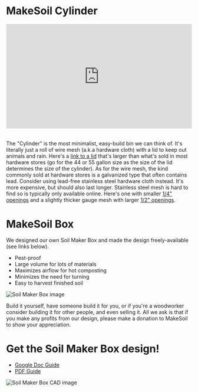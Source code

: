 # MakeSoil Cylinder

<div style="overflow:hidden;padding-bottom:56.25%;position:relative;height:0;">
<iframe style="left:0;top:0;height:100%;width:100%;position:absolute;" width="560" height="315" src="https://www.youtube.com/embed/0iw7Qjg0r6M?rel=0&modestbranding=1" frameborder="0" allow="accelerometer; autoplay; encrypted-media; gyroscope; picture-in-picture" allowfullscreen></iframe>
</div>

<div className="lid-container" style="margin-top:2rem;display:flex;gap:1rem;">
  <div>
    The "Cylinder" is the most minimalist, easy-build bin we can think of. It's literally just a roll of wire mesh (a.k.a hardware cloth) with a lid to keep out animals and rain. Here's a <a href="https://www.amazon.com/Rubbermaid-Commercial-Products-FG264560WHT-Heavy-Duty/dp/B00RD9H5T0/ref=sr_1_1?&_encoding=UTF8&tag=makesoil0f-20&linkCode=ur2&linkId=bba7675e003b91b6823284ba89f1e470&camp=1789&creative=9325" target="_blank"> link to a lid</a> that's larger than what's sold in most hardware stores (go for the 44 or 55 gallon size as the size of the lid determines the size of the cylinder). As for the wire mesh, the kind commonly sold at hardware stores is a galvanized type that often contains lead. Consider using lead-free stainless steel hardware cloth instead. It's more expensive, but should also last longer. Stainless steel mesh is hard to find so is typically only available online. Here's one with smaller <a href="https://www.amazon.com/Stainless-Welded-Mesh-23-inches-Hardware/dp/B0BB9TKJ2L?&_encoding=UTF8&tag=makesoil0f-20&linkCode=ur2&linkId=acf6a326e0c178b3bbb4a905049d4b9d&camp=1789&creative=9325" target="_blank"> 1/4" openings</a> and a slightly thicker gauge mesh with larger <a href="https://www.amazon.com/VARWANEO-Stainless-Welded-inches-Hardware/dp/B08T865Y7H?&_encoding=UTF8&tag=makesoil0f-20&linkCode=ur2&linkId=26da55aec50ea7c6f16bbd93d9b5d753&camp=1789&creative=9325" target="_blank"> 1/2" openings</a>.
  </div>
</div>



# MakeSoil Box

We designed our own Soil Maker Box and  made the design freely-available (see links below).

- Pest-proof
- Large volume for lots of materials
- Maximizes airflow for hot composting
- Minimizes the need for turning
- Easy to harvest finished soil

![Soil Maker Box image](https://raw.githubusercontent.com/MakeSoil/public-pages/master/images/SoilMakerBoxNC.png)

Build it yourself, have someone build it for you, or if you're a woodworker consider building it for other people, and even selling it. All we ask is that if you make any profits from our design, please make a donation to MakeSoil to show your appreciation.

# Get the Soil Maker Box design!
<ul>
  <li><a href="https://docs.google.com/document/d/1o8ayV6HfW81whocVO45VTXVj04JhL7x7xU_PqTRg0is/edit?usp=sharing" target="_blank">Google Doc Guide</a></li>
  <li><a href="https://drive.google.com/file/d/1_h8aL8tHeTcoJb53zwFLGfocAKxzue8J/view?usp=sharing" target="_blank">PDF Guide</a></li>
</ul>

![Soil Maker Box CAD image](https://raw.githubusercontent.com/MakeSoil/public-pages/master/images/ms-soil-maker-box.png)
